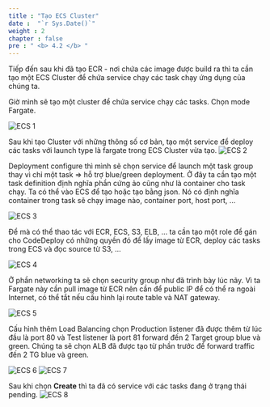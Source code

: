 ```yaml
---
title : "Tạo ECS Cluster"
date :  "`r Sys.Date()`" 
weight : 2 
chapter : false
pre : " <b> 4.2 </b> "
---
```


Tiếp đến sau khi đã tạo ECR - nơi chứa các image được build ra thì ta cần tạo một ECS Cluster để chứa service chạy các task chạy ứng dụng của chúng ta.

Giờ mình sẽ tạo một cluster để chứa service chạy các tasks. Chọn mode Fargate. 

![ECS 1](/images/4.ECS/01-ECS.png)

Sau khi tạo Cluster với những thông số cơ bản, tạo một service để deploy các tasks với launch type là fargate trong ECS Cluster vừa tạo.
![ECS 2](/images/4.ECS/02-ECS.png)

Deployment configure thì mình sẽ chọn service để launch một task group thay vì chỉ một task ⇒ hỗ trợ blue/green deployment. Ở đây ta cần tạo một task definition định nghĩa phần cứng ảo cũng như là container cho task chạy. Ta có thể vào ECS để tạo hoặc tạo bằng json. Nó có định nghĩa container trong task sẽ chạy image nào, container port, host port, …



![ECS 3](/images/4.ECS/03-ECS.png)

Để mà có thể thao tác với ECR, ECS, S3, ELB, … ta cần tạo một role để gán cho CodeDeploy có những quyền đó để lấy image từ ECR, deploy các tasks trong ECS và đọc source từ S3, ... 

![ECS 4](/images/4.ECS/04-ECS.png)

Ở phần networking ta sẽ chọn security group như đã trình bày lúc nãy. Vì ta Fargate này cần pull image từ ECR nên cần để public IP để có thể ra ngoài Internet, có thể tắt nếu cấu hình lại route table và NAT gateway.

![ECS 5](/images/4.ECS/05-ECS.png)

Cấu hình thêm Load Balancing chọn Production listener đã được thêm từ lúc đầu là port 80 và Test listener là port 81 forward đến 2 Target group blue và green. 
Chúng ta sẽ chọn ALB đã được tạo từ phần trước để forward traffic đến 2 TG blue và green.

![ECS 6](/images/4.ECS/06-ECS.png)
![ECS 7](/images/4.ECS/07-ECS.png)

Sau khi chọn **Create** thì ta đã có service với các tasks đang ở trạng thái pending.
![ECS 8](/images/4.ECS/08-ECS.png)